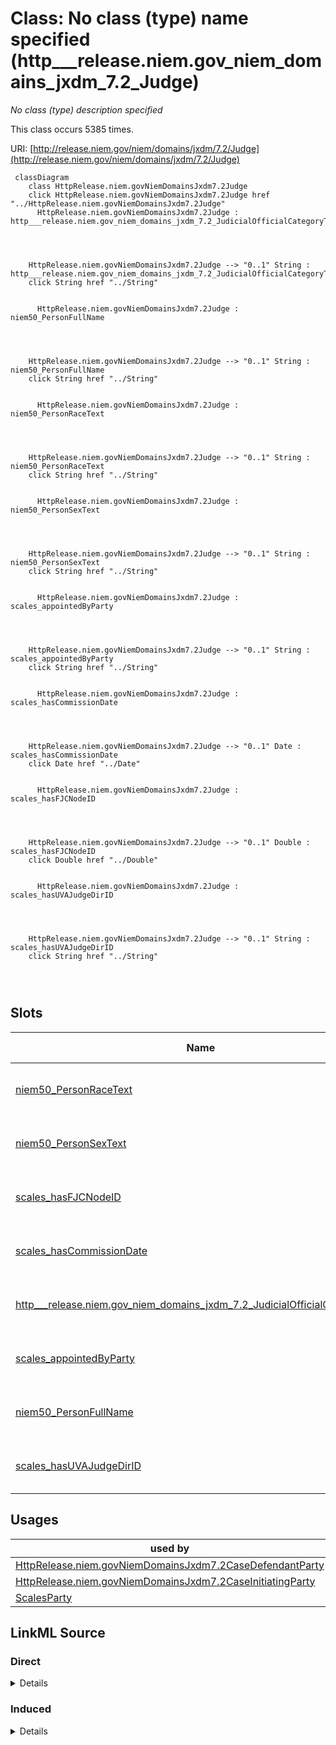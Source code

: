 

# Class: No class (type) name specified (http___release.niem.gov_niem_domains_jxdm_7.2_Judge)


_No class (type) description specified_






This class occurs 5385 times.


URI: [http://release.niem.gov/niem/domains/jxdm/7.2/Judge](http://release.niem.gov/niem/domains/jxdm/7.2/Judge)






```mermaid
 classDiagram
    class HttpRelease.niem.govNiemDomainsJxdm7.2Judge
    click HttpRelease.niem.govNiemDomainsJxdm7.2Judge href "../HttpRelease.niem.govNiemDomainsJxdm7.2Judge"
      HttpRelease.niem.govNiemDomainsJxdm7.2Judge : http___release.niem.gov_niem_domains_jxdm_7.2_JudicialOfficialCategoryText
        
          
    
    
    HttpRelease.niem.govNiemDomainsJxdm7.2Judge --> "0..1" String : http___release.niem.gov_niem_domains_jxdm_7.2_JudicialOfficialCategoryText
    click String href "../String"

        
      HttpRelease.niem.govNiemDomainsJxdm7.2Judge : niem50_PersonFullName
        
          
    
    
    HttpRelease.niem.govNiemDomainsJxdm7.2Judge --> "0..1" String : niem50_PersonFullName
    click String href "../String"

        
      HttpRelease.niem.govNiemDomainsJxdm7.2Judge : niem50_PersonRaceText
        
          
    
    
    HttpRelease.niem.govNiemDomainsJxdm7.2Judge --> "0..1" String : niem50_PersonRaceText
    click String href "../String"

        
      HttpRelease.niem.govNiemDomainsJxdm7.2Judge : niem50_PersonSexText
        
          
    
    
    HttpRelease.niem.govNiemDomainsJxdm7.2Judge --> "0..1" String : niem50_PersonSexText
    click String href "../String"

        
      HttpRelease.niem.govNiemDomainsJxdm7.2Judge : scales_appointedByParty
        
          
    
    
    HttpRelease.niem.govNiemDomainsJxdm7.2Judge --> "0..1" String : scales_appointedByParty
    click String href "../String"

        
      HttpRelease.niem.govNiemDomainsJxdm7.2Judge : scales_hasCommissionDate
        
          
    
    
    HttpRelease.niem.govNiemDomainsJxdm7.2Judge --> "0..1" Date : scales_hasCommissionDate
    click Date href "../Date"

        
      HttpRelease.niem.govNiemDomainsJxdm7.2Judge : scales_hasFJCNodeID
        
          
    
    
    HttpRelease.niem.govNiemDomainsJxdm7.2Judge --> "0..1" Double : scales_hasFJCNodeID
    click Double href "../Double"

        
      HttpRelease.niem.govNiemDomainsJxdm7.2Judge : scales_hasUVAJudgeDirID
        
          
    
    
    HttpRelease.niem.govNiemDomainsJxdm7.2Judge --> "0..1" String : scales_hasUVAJudgeDirID
    click String href "../String"

        
      
```




<!-- no inheritance hierarchy -->


## Slots

| Name | Cardinality and Range | Description | Inheritance | Occurrences |
| ---  | --- | --- | --- | --- |
| [niem50_PersonRaceText](../slots/niem50_PersonRaceText.md) | 0..1 <br/> [xsd:string](http://www.w3.org/2001/XMLSchema#string) | No slot (predicate) description specified <br/>  | direct | 3762 |
| [niem50_PersonSexText](../slots/niem50_PersonSexText.md) | 0..1 <br/> [xsd:string](http://www.w3.org/2001/XMLSchema#string) | No slot (predicate) description specified <br/>  | direct | 3762 |
| [scales_hasFJCNodeID](../slots/scales_hasFJCNodeID.md) | 0..1 <br/> [xsd:double](http://www.w3.org/2001/XMLSchema#double) | No slot (predicate) description specified <br/>  | direct | 3855 |
| [scales_hasCommissionDate](../slots/scales_hasCommissionDate.md) | 0..1 <br/> [xsd:date](http://www.w3.org/2001/XMLSchema#date) | No slot (predicate) description specified <br/>  | direct | 4253 |
| [http___release.niem.gov_niem_domains_jxdm_7.2_JudicialOfficialCategoryText](../slots/http___release.niem.gov_niem_domains_jxdm_7.2_JudicialOfficialCategoryText.md) | 0..1 <br/> [xsd:string](http://www.w3.org/2001/XMLSchema#string) | No slot (predicate) description specified <br/>  | direct | 5385 |
| [scales_appointedByParty](../slots/scales_appointedByParty.md) | 0..1 <br/> [xsd:string](http://www.w3.org/2001/XMLSchema#string) | No slot (predicate) description specified <br/>  | direct | 3912 |
| [niem50_PersonFullName](../slots/niem50_PersonFullName.md) | 0..1 <br/> [xsd:string](http://www.w3.org/2001/XMLSchema#string) | No slot (predicate) description specified <br/>  | direct | 5385 |
| [scales_hasUVAJudgeDirID](../slots/scales_hasUVAJudgeDirID.md) | 0..1 <br/> [xsd:string](http://www.w3.org/2001/XMLSchema#string) | No slot (predicate) description specified <br/>  | direct | 988 |





## Usages

| used by | used in | type | used |
| ---  | --- | --- | --- |
| [HttpRelease.niem.govNiemDomainsJxdm7.2CaseDefendantParty](../classes/HttpRelease.niem.govNiemDomainsJxdm7.2CaseDefendantParty.md) | [scales_isInstanceOfEntity](../slots/scales_isInstanceOfEntity.md) | any_of[range] | [HttpRelease.niem.govNiemDomainsJxdm7.2Judge](../classes/HttpRelease.niem.govNiemDomainsJxdm7.2Judge.md) |
| [HttpRelease.niem.govNiemDomainsJxdm7.2CaseInitiatingParty](../classes/HttpRelease.niem.govNiemDomainsJxdm7.2CaseInitiatingParty.md) | [scales_isInstanceOfEntity](../slots/scales_isInstanceOfEntity.md) | any_of[range] | [HttpRelease.niem.govNiemDomainsJxdm7.2Judge](../classes/HttpRelease.niem.govNiemDomainsJxdm7.2Judge.md) |
| [ScalesParty](../classes/ScalesParty.md) | [scales_isInstanceOfEntity](../slots/scales_isInstanceOfEntity.md) | any_of[range] | [HttpRelease.niem.govNiemDomainsJxdm7.2Judge](../classes/HttpRelease.niem.govNiemDomainsJxdm7.2Judge.md) |











## LinkML Source

<!-- TODO: investigate https://stackoverflow.com/questions/37606292/how-to-create-tabbed-code-blocks-in-mkdocs-or-sphinx -->

### Direct

<details>

```yaml
name: http___release.niem.gov_niem_domains_jxdm_7.2_Judge
conforms_to: No schema conformance document specified
annotations:
  count:
    tag: count
    value: 5385
description: No class (type) description specified
title: No class (type) name specified
from_schema: scales-kg
rank: 1000
slots:
- niem50_PersonRaceText
- niem50_PersonSexText
- scales_hasFJCNodeID
- scales_hasCommissionDate
- http___release.niem.gov_niem_domains_jxdm_7.2_JudicialOfficialCategoryText
- scales_appointedByParty
- niem50_PersonFullName
- scales_hasUVAJudgeDirID
slot_usage:
  http___release.niem.gov_niem_domains_jxdm_7.2_JudicialOfficialCategoryText:
    name: http___release.niem.gov_niem_domains_jxdm_7.2_JudicialOfficialCategoryText
    annotations:
      string:
        tag: string
        value: 5385
  niem50_PersonFullName:
    name: niem50_PersonFullName
    annotations:
      string:
        tag: string
        value: 5385
  niem50_PersonRaceText:
    name: niem50_PersonRaceText
    annotations:
      string:
        tag: string
        value: 3762
  niem50_PersonSexText:
    name: niem50_PersonSexText
    annotations:
      string:
        tag: string
        value: 3762
  scales_appointedByParty:
    name: scales_appointedByParty
    annotations:
      string:
        tag: string
        value: 3912
  scales_hasCommissionDate:
    name: scales_hasCommissionDate
    annotations:
      date:
        tag: date
        value: 4253
  scales_hasFJCNodeID:
    name: scales_hasFJCNodeID
    annotations:
      double:
        tag: double
        value: 3855
  scales_hasUVAJudgeDirID:
    name: scales_hasUVAJudgeDirID
    annotations:
      string:
        tag: string
        value: 988
class_uri: http://release.niem.gov/niem/domains/jxdm/7.2/Judge

```
</details>

### Induced

<details>

```yaml
name: http___release.niem.gov_niem_domains_jxdm_7.2_Judge
conforms_to: No schema conformance document specified
annotations:
  count:
    tag: count
    value: 5385
description: No class (type) description specified
title: No class (type) name specified
from_schema: scales-kg
rank: 1000
slot_usage:
  http___release.niem.gov_niem_domains_jxdm_7.2_JudicialOfficialCategoryText:
    name: http___release.niem.gov_niem_domains_jxdm_7.2_JudicialOfficialCategoryText
    annotations:
      string:
        tag: string
        value: 5385
  niem50_PersonFullName:
    name: niem50_PersonFullName
    annotations:
      string:
        tag: string
        value: 5385
  niem50_PersonRaceText:
    name: niem50_PersonRaceText
    annotations:
      string:
        tag: string
        value: 3762
  niem50_PersonSexText:
    name: niem50_PersonSexText
    annotations:
      string:
        tag: string
        value: 3762
  scales_appointedByParty:
    name: scales_appointedByParty
    annotations:
      string:
        tag: string
        value: 3912
  scales_hasCommissionDate:
    name: scales_hasCommissionDate
    annotations:
      date:
        tag: date
        value: 4253
  scales_hasFJCNodeID:
    name: scales_hasFJCNodeID
    annotations:
      double:
        tag: double
        value: 3855
  scales_hasUVAJudgeDirID:
    name: scales_hasUVAJudgeDirID
    annotations:
      string:
        tag: string
        value: 988
attributes:
  niem50_PersonRaceText:
    name: niem50_PersonRaceText
    annotations:
      string:
        tag: string
        value: 3762
    description: No slot (predicate) description specified
    examples:
    - object:
        example_object: White
        example_object_type: string
        example_predicate: niem50:PersonRaceText
        example_subject: scales:/JudgeEntity/SJ000002
        example_subject_type: http___release.niem.gov_niem_domains_jxdm_7.2_Judge
    from_schema: scales-kg
    rank: 1000
    slot_uri: niem50:PersonRaceText
    alias: niem50_PersonRaceText
    owner: http___release.niem.gov_niem_domains_jxdm_7.2_Judge
    domain_of:
    - http___release.niem.gov_niem_domains_jxdm_7.2_Judge
    range: string
  niem50_PersonSexText:
    name: niem50_PersonSexText
    annotations:
      string:
        tag: string
        value: 3762
    description: No slot (predicate) description specified
    examples:
    - object:
        example_object: Male
        example_object_type: string
        example_predicate: niem50:PersonSexText
        example_subject: scales:/JudgeEntity/SJ000002
        example_subject_type: http___release.niem.gov_niem_domains_jxdm_7.2_Judge
    from_schema: scales-kg
    rank: 1000
    slot_uri: niem50:PersonSexText
    alias: niem50_PersonSexText
    owner: http___release.niem.gov_niem_domains_jxdm_7.2_Judge
    domain_of:
    - http___release.niem.gov_niem_domains_jxdm_7.2_Judge
    range: string
  scales_hasFJCNodeID:
    name: scales_hasFJCNodeID
    annotations:
      double:
        tag: double
        value: 3855
    description: No slot (predicate) description specified
    examples:
    - object:
        example_object: '1388511.0'
        example_object_type: double
        example_predicate: scales:hasFJCNodeID
        example_subject: scales:/JudgeEntity/SJ000002
        example_subject_type: http___release.niem.gov_niem_domains_jxdm_7.2_Judge
    from_schema: scales-kg
    rank: 1000
    slot_uri: scales:hasFJCNodeID
    alias: scales_hasFJCNodeID
    owner: http___release.niem.gov_niem_domains_jxdm_7.2_Judge
    domain_of:
    - http___release.niem.gov_niem_domains_jxdm_7.2_Judge
    range: double
  scales_hasCommissionDate:
    name: scales_hasCommissionDate
    annotations:
      date:
        tag: date
        value: 4253
    description: No slot (predicate) description specified
    examples:
    - object:
        example_object: '1980-01-01'
        example_object_type: date
        example_predicate: scales:hasCommissionDate
        example_subject: scales:/JudgeEntity/SJ000184
        example_subject_type: http___release.niem.gov_niem_domains_jxdm_7.2_Judge
    from_schema: scales-kg
    rank: 1000
    slot_uri: scales:hasCommissionDate
    alias: scales_hasCommissionDate
    owner: http___release.niem.gov_niem_domains_jxdm_7.2_Judge
    domain_of:
    - http___release.niem.gov_niem_domains_jxdm_7.2_Judge
    range: date
  http___release.niem.gov_niem_domains_jxdm_7.2_JudicialOfficialCategoryText:
    name: http___release.niem.gov_niem_domains_jxdm_7.2_JudicialOfficialCategoryText
    annotations:
      string:
        tag: string
        value: 5385
    description: No slot (predicate) description specified
    examples:
    - object:
        example_object: FJC Judge
        example_object_type: string
        example_predicate: http://release.niem.gov/niem/domains/jxdm/7.2/JudicialOfficialCategoryText
        example_subject: scales:/JudgeEntity/SJ000002
        example_subject_type: http___release.niem.gov_niem_domains_jxdm_7.2_Judge
    from_schema: scales-kg
    rank: 1000
    slot_uri: http://release.niem.gov/niem/domains/jxdm/7.2/JudicialOfficialCategoryText
    alias: http___release.niem.gov_niem_domains_jxdm_7.2_JudicialOfficialCategoryText
    owner: http___release.niem.gov_niem_domains_jxdm_7.2_Judge
    domain_of:
    - http___release.niem.gov_niem_domains_jxdm_7.2_Judge
    range: string
  scales_appointedByParty:
    name: scales_appointedByParty
    annotations:
      string:
        tag: string
        value: 3912
    description: No slot (predicate) description specified
    examples:
    - object:
        example_object: Democratic
        example_object_type: string
        example_predicate: scales:appointedByParty
        example_subject: scales:/JudgeEntity/SJ000002
        example_subject_type: http___release.niem.gov_niem_domains_jxdm_7.2_Judge
    from_schema: scales-kg
    rank: 1000
    slot_uri: scales:appointedByParty
    alias: scales_appointedByParty
    owner: http___release.niem.gov_niem_domains_jxdm_7.2_Judge
    domain_of:
    - http___release.niem.gov_niem_domains_jxdm_7.2_Judge
    range: string
  niem50_PersonFullName:
    name: niem50_PersonFullName
    annotations:
      string:
        tag: string
        value: 5385
    description: No slot (predicate) description specified
    examples:
    - object:
        example_object: Judge Gonzalo P. Curiel
        example_object_type: string
        example_predicate: niem50:PersonFullName
        example_subject: scales:/Agent/casd;;3:16-cv-01644_a2
        example_subject_type: None
    - object:
        example_object: SCALES-Party-Hash-A832763C1FE77A32B6DE912B9C77F80C
        example_object_type: string
        example_predicate: niem50:PersonFullName
        example_subject: scales:/Agent/casd;;3:16-cv-01644_a3
        example_subject_type: http___release.niem.gov_niem_domains_jxdm_7.2_CaseInitiatingAttorney
    - object:
        example_object: Ryan A. Sausedo
        example_object_type: string
        example_predicate: niem50:PersonFullName
        example_subject: scales:/Agent/casd;;3:16-cv-01644_a5
        example_subject_type: http___release.niem.gov_niem_domains_jxdm_7.2_CaseDefenseAttorney
    - object:
        example_object: Benjamin Gilford
        example_object_type: string
        example_predicate: niem50:PersonFullName
        example_subject: scales:/Agent/casd;;3:16-cv-01645_a20
        example_subject_type: http___release.niem.gov_niem_domains_jxdm_7.2_Attorney
    - object:
        example_object: Carroll O Switzer
        example_object_type: string
        example_predicate: niem50:PersonFullName
        example_subject: scales:/JudgeEntity/SJ000002
        example_subject_type: http___release.niem.gov_niem_domains_jxdm_7.2_Judge
    from_schema: scales-kg
    rank: 1000
    slot_uri: niem50:PersonFullName
    alias: niem50_PersonFullName
    owner: http___release.niem.gov_niem_domains_jxdm_7.2_Judge
    domain_of:
    - http___release.niem.gov_niem_domains_jxdm_7.2_Attorney
    - http___release.niem.gov_niem_domains_jxdm_7.2_CaseDefenseAttorney
    - http___release.niem.gov_niem_domains_jxdm_7.2_CaseInitiatingAttorney
    - http___release.niem.gov_niem_domains_jxdm_7.2_Judge
    range: string
  scales_hasUVAJudgeDirID:
    name: scales_hasUVAJudgeDirID
    annotations:
      string:
        tag: string
        value: 988
    description: No slot (predicate) description specified
    examples:
    - object:
        example_object: mag-261
        example_object_type: string
        example_predicate: scales:hasUVAJudgeDirID
        example_subject: scales:/JudgeEntity/SJ000079
        example_subject_type: http___release.niem.gov_niem_domains_jxdm_7.2_Judge
    from_schema: scales-kg
    rank: 1000
    slot_uri: scales:hasUVAJudgeDirID
    alias: scales_hasUVAJudgeDirID
    owner: http___release.niem.gov_niem_domains_jxdm_7.2_Judge
    domain_of:
    - http___release.niem.gov_niem_domains_jxdm_7.2_Judge
    range: string
class_uri: http://release.niem.gov/niem/domains/jxdm/7.2/Judge

```
</details>